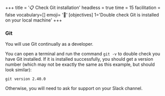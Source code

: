 +++
title = '📋 Check Git installation'
headless = true
time = 15
facilitation = false
vocabulary=[]
emoji= '🧩'
[objectives]
1='Double check Git is installed on your local machine'
+++

### Git

You will use Git continually as a developer.

You can open a terminal and run the command `git -v` to double check you have Git installed.
If it is installed successfully, you should get a version number (which may not be exactly the same as this example, but should look similar):

```
git version 2.40.0
```

Otherwise, you will need to ask for support on your Slack channel.
